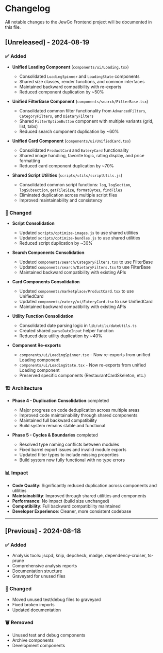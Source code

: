 # Changelog

All notable changes to the JewGo Frontend project will be documented in this file.

## [Unreleased] - 2024-08-19

### ✅ Added
- **Unified Loading Component** (`components/ui/Loading.tsx`)
  - Consolidated `LoadingSpinner` and `LoadingState` components
  - Shared size classes, render functions, and common interfaces
  - Maintained backward compatibility with re-exports
  - Reduced component duplication by ~50%

- **Unified FilterBase Component** (`components/search/FilterBase.tsx`)
  - Consolidated common filter functionality from `AdvancedFilters`, `CategoryFilters`, and `DietaryFilters`
  - Shared `FilterOptionButton` component with multiple variants (grid, list, tabs)
  - Reduced search component duplication by ~60%

- **Unified Card Component** (`components/ui/UnifiedCard.tsx`)
  - Consolidated `ProductCard` and `EateryCard` functionality
  - Shared image handling, favorite logic, rating display, and price formatting
  - Reduced card component duplication by ~70%

- **Shared Script Utilities** (`scripts/utils/scriptUtils.js`)
  - Consolidated common script functions: `log`, `logSection`, `logSubsection`, `getFileSize`, `formatBytes`, `findFiles`
  - Eliminated duplication across multiple script files
  - Improved maintainability and consistency

### 🔄 Changed
- **Script Consolidation**
  - Updated `scripts/optimize-images.js` to use shared utilities
  - Updated `scripts/optimize-bundles.js` to use shared utilities
  - Reduced script duplication by ~30%

- **Search Components Consolidation**
  - Updated `components/search/CategoryFilters.tsx` to use FilterBase
  - Updated `components/search/DietaryFilters.tsx` to use FilterBase
  - Maintained backward compatibility with existing APIs

- **Card Components Consolidation**
  - Updated `components/marketplace/ProductCard.tsx` to use UnifiedCard
  - Updated `components/eatery/ui/EateryCard.tsx` to use UnifiedCard
  - Maintained backward compatibility with existing APIs

- **Utility Function Consolidation**
  - Consolidated date parsing logic in `lib/utils/dateUtils.ts`
  - Created shared `parseDateInput` helper function
  - Reduced date utility duplication by ~40%

- **Component Re-exports**
  - `components/ui/LoadingSpinner.tsx` - Now re-exports from unified Loading component
  - `components/ui/LoadingState.tsx` - Now re-exports from unified Loading component
  - Preserved specific components (RestaurantCardSkeleton, etc.)

### 🏗️ Architecture
- **Phase 4 - Duplication Consolidation** completed
  - Major progress on code deduplication across multiple areas
  - Improved code maintainability through shared components
  - Maintained full backward compatibility
  - Build system remains stable and functional

- **Phase 5 - Cycles & Boundaries** completed
  - Resolved type naming conflicts between modules
  - Fixed barrel export issues and invalid module exports
  - Updated filter types to include missing properties
  - Build system now fully functional with no type errors

### 📊 Impact
- **Code Quality**: Significantly reduced duplication across components and utilities
- **Maintainability**: Improved through shared utilities and components
- **Performance**: No impact (build size unchanged)
- **Compatibility**: Full backward compatibility maintained
- **Developer Experience**: Cleaner, more consistent codebase

---

## [Previous] - 2024-08-18

### ✅ Added
- Analysis tools: jscpd, knip, depcheck, madge, dependency-cruiser, ts-prune
- Comprehensive analysis reports
- Documentation structure
- Graveyard for unused files

### 🔄 Changed
- Moved unused test/debug files to graveyard
- Fixed broken imports
- Updated documentation

### 🗑️ Removed
- Unused test and debug components
- Archive components
- Development components
